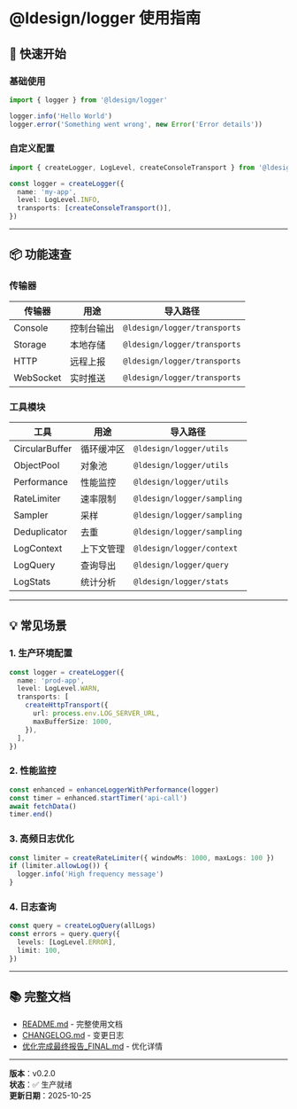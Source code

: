 # @ldesign/logger 使用指南

## 🚀 快速开始

### 基础使用

```typescript
import { logger } from '@ldesign/logger'

logger.info('Hello World')
logger.error('Something went wrong', new Error('Error details'))
```

### 自定义配置

```typescript
import { createLogger, LogLevel, createConsoleTransport } from '@ldesign/logger'

const logger = createLogger({
  name: 'my-app',
  level: LogLevel.INFO,
  transports: [createConsoleTransport()],
})
```

---

## 📦 功能速查

### 传输器

| 传输器 | 用途 | 导入路径 |
|--------|------|---------|
| Console | 控制台输出 | `@ldesign/logger/transports` |
| Storage | 本地存储 | `@ldesign/logger/transports` |
| HTTP | 远程上报 | `@ldesign/logger/transports` |
| WebSocket | 实时推送 | `@ldesign/logger/transports` |

### 工具模块

| 工具 | 用途 | 导入路径 |
|------|------|---------|
| CircularBuffer | 循环缓冲区 | `@ldesign/logger/utils` |
| ObjectPool | 对象池 | `@ldesign/logger/utils` |
| Performance | 性能监控 | `@ldesign/logger/utils` |
| RateLimiter | 速率限制 | `@ldesign/logger/sampling` |
| Sampler | 采样 | `@ldesign/logger/sampling` |
| Deduplicator | 去重 | `@ldesign/logger/sampling` |
| LogContext | 上下文管理 | `@ldesign/logger/context` |
| LogQuery | 查询导出 | `@ldesign/logger/query` |
| LogStats | 统计分析 | `@ldesign/logger/stats` |

---

## 💡 常见场景

### 1. 生产环境配置

```typescript
const logger = createLogger({
  name: 'prod-app',
  level: LogLevel.WARN,
  transports: [
    createHttpTransport({
      url: process.env.LOG_SERVER_URL,
      maxBufferSize: 1000,
    }),
  ],
})
```

### 2. 性能监控

```typescript
const enhanced = enhanceLoggerWithPerformance(logger)
const timer = enhanced.startTimer('api-call')
await fetchData()
timer.end()
```

### 3. 高频日志优化

```typescript
const limiter = createRateLimiter({ windowMs: 1000, maxLogs: 100 })
if (limiter.allowLog()) {
  logger.info('High frequency message')
}
```

### 4. 日志查询

```typescript
const query = createLogQuery(allLogs)
const errors = query.query({
  levels: [LogLevel.ERROR],
  limit: 100,
})
```

---

## 📚 完整文档

- [README.md](./README.md) - 完整使用文档
- [CHANGELOG.md](./CHANGELOG.md) - 变更日志
- [优化完成最终报告_FINAL.md](./优化完成最终报告_FINAL.md) - 优化详情

---

**版本**：v0.2.0  
**状态**：✅ 生产就绪  
**更新日期**：2025-10-25

